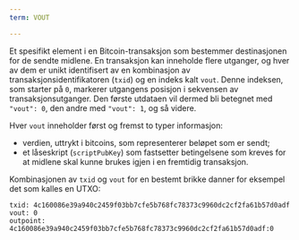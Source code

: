 ```yaml
---
term: VOUT

---
```

Et spesifikt element i en Bitcoin-transaksjon som bestemmer destinasjonen for de sendte midlene. En transaksjon kan inneholde flere utganger, og hver av dem er unikt identifisert av en kombinasjon av transaksjonsidentifikatoren (`txid`) og en indeks kalt `vout`. Denne indeksen, som starter på `0`, markerer utgangens posisjon i sekvensen av transaksjonsutganger. Den første utdataen vil dermed bli betegnet med `"vout": 0`, den andre med `"vout": 1`, og så videre.

Hver `vout` inneholder først og fremst to typer informasjon:


- verdien, uttrykt i bitcoins, som representerer beløpet som er sendt;
- et låseskript (`scriptPubKey`) som fastsetter betingelsene som kreves for at midlene skal kunne brukes igjen i en fremtidig transaksjon.

Kombinasjonen av `txid` og `vout` for en bestemt brikke danner for eksempel det som kalles en UTXO:

```text
txid: 4c160086e39a940c2459f03bb7cfe5b768fc78373c9960dc2cf2fa61b57d0adf
vout: 0
outpoint: 4c160086e39a940c2459f03bb7cfe5b768fc78373c9960dc2cf2fa61b57d0adf:0
```